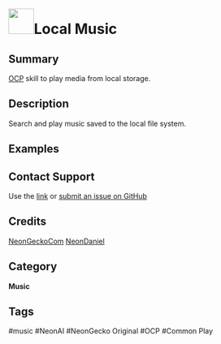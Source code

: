 # <img src='https://freemusicarchive.org/legacy/fma-smaller.jpg' card_color="#FF8600" width="50" style="vertical-align:center">Local Music
## Summary
[OCP](https://github.com/OpenVoiceOS/ovos-ocp-audio-plugin) skill to play media from
local storage.

## Description
Search and play music saved to the local file system.

## Examples

## Contact Support
Use the [link](https://neongecko.com/ContactUs) or [submit an issue on GitHub](https://help.github.com/en/articles/creating-an-issue)

## Credits

[NeonGeckoCom](https://github.com/NeonGeckoCom)
[NeonDaniel](https://github.com/NeonDaniel)

## Category
**Music**

## Tags
#music
#NeonAI
#NeonGecko Original
#OCP
#Common Play